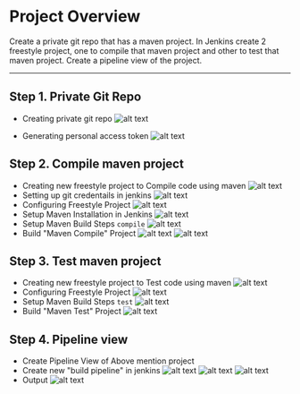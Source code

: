 # Project Overview 
Create a private git repo that has a maven project. In Jenkins create 2 freestyle project, one to compile that maven project and other to test that maven project. Create a pipeline view of the project.

---

## Step 1. Private Git Repo

+ Creating private git repo
![alt text](<image/Screenshot from 2024-07-23 17-55-54.png>)

+ Generating personal access token
![alt text](<image/Screenshot from 2024-07-23 17-57-34.png>)

## Step 2. Compile maven project
+ Creating new freestyle project to Compile code using maven
![alt text](<image/Screenshot from 2024-07-23 18-23-56.png>)
+ Setting up git credentails in jenkins 
![alt text](<image/Screenshot from 2024-07-23 18-33-45.png>)
+ Configuring Freestyle Project 
![alt text](<image/Screenshot from 2024-07-23 17-35-29.png>)
+ Setup Maven Installation in Jenkins 
![alt text](<image/Screenshot from 2024-07-23 18-38-32.png>)
+ Setup Maven Build Steps `compile`
![alt text](<image/Screenshot from 2024-07-23 17-35-59.png>)
+ Build "Maven Compile" Project 
![alt text](<image/Screenshot from 2024-07-23 17-37-34.png>)
![alt text](<image/Screenshot from 2024-07-23 17-39-26.png>)



## Step 3. Test maven project
+ Creating new freestyle project to Test code using maven
![alt text](<image/Screenshot from 2024-07-23 18-24-42.png>)
+ Configuring Freestyle Project 
![alt text](<image/Screenshot from 2024-07-23 17-41-49.png>)
+ Setup Maven Build Steps `test`
![alt text](<image/Screenshot from 2024-07-23 17-42-12.png>)
+ Build "Maven Test" Project
![alt text](<image/Screenshot from 2024-07-23 17-42-51.png>)


## Step 4. Pipeline view

+ Create Pipeline View of Above mention project
+ Create new "build pipeline" in jenkins 
![alt text](<image/Screenshot from 2024-07-23 18-49-53.png>)
![alt text](<image/Screenshot from 2024-07-23 18-50-19.png>)
![alt text](<image/Screenshot from 2024-07-23 18-50-42.png>)
+ Output
![alt text](<image/Screenshot from 2024-07-23 17-33-50.png>)